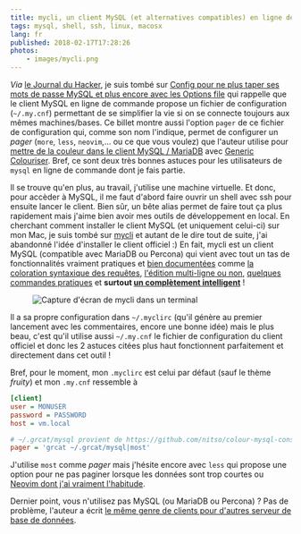 ```yaml
---
title: mycli, un client MySQL (et alternatives compatibles) en ligne de commande
tags: mysql, shell, ssh, linux, macosx
lang: fr
published: 2018-02-17T17:28:26
photos:
    - images/mycli.png
---
```


*Via* [le Journal du Hacker](https://www.journalduhacker.net/), je suis tombé
sur [Config pour ne plus taper ses mots de passe MySQL et plus encore avec les
Options
file](https://www.mon-code.net/article/100/Config-pour-ne-plus-taper-ses-mots-de-passe-MySQL-et-plus-encore-avec-les-Options-file)
qui rappelle que le client MySQL en ligne de commande propose un fichier de
configuration (`~/.my.cnf`) permettant de se simplifier la vie si on se connecte
toujours aux mêmes machines/bases. Ce billet montre aussi
l'option `pager` de ce fichier de configuration qui, comme son nom l'indique,
permet de configurer un *pager* (`more`, `less`, `neovim`,… ou ce que vous
voulez) que l'auteur utilise pour [mettre de la couleur dans le client MySQL /
MariaDB](https://www.mon-code.net/article/80/mettre-de-la-couleur-dans-le-client-mysql-mariadb)
avec [Generic Colouriser](https://github.com/garabik/grc). Bref, ce sont deux
très bonnes astuces pour les utilisateurs de `mysql` en ligne de commande dont
je fais partie.

Il se trouve qu'en plus, au travail, j'utilise une machine virtuelle. Et donc,
pour accèder à MySQL, il me faut d'abord faire ouvrir un shell avec ssh pour
ensuite lancer le client. Bien sûr, un bête alias permet de faire tout ça plus
rapidement mais j'aime bien avoir mes outils de développement en local. En
cherchant comment installer le client MySQL (et uniquement celui-ci) sur mon
Mac, je suis tombé sur [mycli](http://www.mycli.net/) et autant de le dire tout
de suite, j'ai abandonné l'idée d'installer le client officiel :) En fait, mycli
est un client MySQL (compatible avec MariaDB ou Percona) qui vient avec tout un
tas de fonctionnalités vraiment pratiques et [bien
documentées](http://www.mycli.net/docs) comme [la coloration syntaxique des
requêtes](http://www.mycli.net/syntax), [l'édition multi-ligne ou
non](http://www.mycli.net/multi-line), [quelques commandes
pratiques](http://www.mycli.net/commands) et **surtout [un complètement
intelligent](http://www.mycli.net/completion)**&nbsp;!

<figure class="object-center">
    <img loading="lazy" src="/images/mycli.png" alt="Capture d'écran de mycli dans un terminal">
</figure>

Il a sa propre configuration dans `~/.myclirc` (qu'il génère au premier
lancement avec les commentaires, encore une bonne idée) mais le plus beau, c'est
qu'il utilise aussi `~/.my.cnf` le fichier de configuration du client officiel
et donc les 2 astuces citées plus haut fonctionnent parfaitement et directement dans
cet outil&nbsp;!

Bref, pour le moment, mon `.myclirc` est celui par défaut (sauf le thème
*fruity*) et mon `.my.cnf`
ressemble à&nbsp;

```ini
[client]
user = MONUSER
password = PASSWORD
host = vm.local

# ~/.grcat/mysql provient de https://github.com/nitso/colour-mysql-console
pager = 'grcat ~/.grcat/mysql|most'
```

J'utilise `most` comme *pager* mais j'hésite encore avec `less`
qui propose une option pour ne pas paginer lorsque les données sont trop courtes
ou [Neovim dont j'ai vraiment l'habitude](/post/vim-neovim/).

Dernier point, vous n'utilisez pas MySQL (ou MariaDB ou Percona)&nbsp;? Pas de
problème, l'auteur a écrit [le même genre de clients pour d'autres serveur de
base de données](http://www.dbcli.com/).
